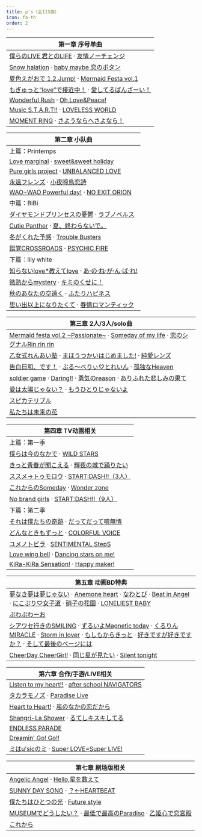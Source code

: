 ```yaml
---
title: μ's（全115曲）
icon: fa-th
order: 2
---
```


|第一章 序号单曲|
|-|
|<a href="2018/04/10/僕らのLIVE-君とのLIFE.html">僕らのLIVE 君とのLIFE</a> · <a href="2018/04/09/友情ノーチェンジ.html">友情ノーチェンジ</a>|
|<a href="2018/04/08/Snow-halation.html">Snow halation</a> · <a href="2018/04/07/baby-maybe-恋のボタン.html">baby maybe 恋のボタン</a>|
|<a href="2018/04/06/夏色えがおで-1,2,Jump!.html">夏色えがおで 1,2,Jump!</a> · <a href="2018/04/05/Mermaid-Festa-vol.1.html">Mermaid Festa vol.1</a>|
|<a href="2018/04/04/もぎゅっと-love-で接近中.html">もぎゅっと“love”で接近中！</a> · <a href="2018/04/03/愛してるばんざーい.html">愛してるばんざーい！</a>|
|<a href="2018/04/02/Wonderful-Rush.html">Wonderful Rush</a> · <a href="2018/04/01/Oh,Love&Peace!.html">Oh,Love&Peace!</a>|
|<a href="2018/03/31/Music-S.T.A.R.T!!.html">Music S.T.A.R.T!!</a> · <a href="2018/03/30/LOVELESS-WORLD.html">LOVELESS WORLD</a>|
|<a href="2018/03/29/MOMENT-RING.html">MOMENT RING</a> · <a href="2018/03/28/さようならへさよなら.html">さようならへさよなら！</a>|

|第二章 小队曲|
|-|
|上篇：Printemps|
|<a href="2018/03/27/Love-marginal.html">Love marginal</a> · <a href="2018/03/26/sweet&sweet-holiday.html">sweet&sweet holiday</a>|
|<a href="2018/03/25/Pure-girls-project.html">Pure girls project</a> · <a href="2018/03/24/UNBALANCED-LOVE.html">UNBALANCED LOVE</a>|
|<a href="2018/03/23/永遠フレンズ.html">永遠フレンズ</a> · <a href="2018/03/22/小夜啼鳥恋詩.html">小夜啼鳥恋詩</a>|
|<a href="2018/03/21/WAO-WAO-Powerful-day!.html">WAO-WAO Powerful day!</a> · <a href="2018/03/20/NO-EXIT-ORION.html">NO EXIT ORION</a>|
|中篇：BiBi|
|<a href="2018/03/19/ダイヤモンドプリンセスの憂鬱.html">ダイヤモンドプリンセスの憂鬱</a> · <a href="2018/03/18/ラブノベルス.html">ラブノベルス</a>|
|<a href="2018/03/17/Cutie-Panther.html">Cutie Panther</a> · <a href="2018/03/16/夏-終わらないで.html">夏、終わらないで。</a>|
|<a href="2018/03/15/冬がくれた予感.html">冬がくれた予感</a> · <a href="2018/03/14/Trouble-Busters.html">Trouble Busters</a>|
|<a href="2018/03/13/錯覚CROSSROADS.html">錯覚CROSSROADS</a> · <a href="2018/03/12/PSYCHIC-FIRE.html">PSYCHIC FIRE</a>|
|下篇：lily white|
|<a href="2018/03/11/知らないlove-教えてlove.html">知らないlove*教えてlove</a> · <a href="2018/03/10/あ-の-ね-が-ん-ば-れ!.html">あ·の·ね·が·ん·ば·れ!</a>|
|<a href="2018/03/09/微熱からmystery.html">微熱からmystery</a> · <a href="2018/03/08/キミのくせに.html">キミのくせに！</a>|
|<a href="2018/03/07/秋のあなたの空遠く.html">秋のあなたの空遠く</a> · <a href="2018/03/06/ふたりハピネス.html">ふたりハピネス</a>|
|<a href="2018/03/05/思い出以上になりたくて.html">思い出以上になりたくて</a> · <a href="2018/03/04/春情ロマンティック.html">春情ロマンティック</a>|

|第三章 2人/3人/solo曲|
|-|
|<a href="2018/03/03/Mermaid-festa-vol.2-~Passionate~.html">Mermaid festa vol.2 ~Passionate~</a> · <a href="2018/03/02/Someday-of-my-life.html">Someday of my life</a> · <a href="2018/03/01/恋のシグナルRin-rin-rin.html">恋のシグナルRin rin rin</a>|
|<a href="2018/02/28/乙女式れんあい塾.html">乙女式れんあい塾</a> · <a href="2018/02/27/まほうつかいはじめました!.html">まほうつかいはじめました!</a> · <a href="2018/02/26/純愛レンズ.html">純愛レンズ</a>|
|<a href="2018/02/25/告白日和-です.html">告白日和、です！</a> · <a href="2018/02/24/ぶる-べりぃ-とれいん.html">ぶる～べりぃ♡とれいん</a> · <a href="2018/02/23/孤独なHeaven.html">孤独なHeaven</a>|
|<a href="2018/02/22/soldier-game.html">soldier game</a> · <a href="2018/02/21/Daring!!.html">Daring!!</a> · <a href="2018/02/20/勇気のreason.html">勇気のreason</a> · <a href="2018/02/19/ありふれた悲しみの果て.html">ありふれた悲しみの果て</a>|
|<a href="2018/02/18/愛は太陽じゃない.html">愛は太陽じゃない？</a> · <a href="2018/02/17/もうひとりじゃないよ.html">もうひとりじゃないよ</a>|
|<a href="2018/02/16/スピカテリブル.html">スピカテリブル</a>|
|<a href="2018/02/15/私たちは未来の花.html">私たちは未来の花</a>|

|第四章 TV动画相关|
|-|
|上篇：第一季|
|<a href="2018/02/14/僕らは今のなかで.html">僕らは今のなかで</a> · <a href="2018/02/13/WILD-STARS.html">WILD STARS</a>|
|<a href="2018/02/12/きっと青春が聞こえる.html">きっと青春が聞こえる</a> · <a href="2018/02/11/輝夜の城で踊りたい.html">輝夜の城で踊りたい</a>|
|<a href="2018/02/10/ススメ-トゥモロウ.html">ススメ→トゥモロウ</a> · <a href="2018/02/09/START-DASH!!-3人.html">START:DASH!!（3人）</a>|
|<a href="2018/02/08/これからのSomeday.html">これからのSomeday</a> · <a href="2018/02/07/Wonder-zone.html">Wonder zone</a>|
|<a href="2018/02/06/No-brand-girls.html">No brand girls</a> · <a href="2018/02/05/START-DASH!!-9人.html">START:DASH!!（9人）</a>|
|下篇：第二季|
|<a href="2018/02/04/それは僕たちの奇跡.html">それは僕たちの奇跡</a> · <a href="2018/02/03/だってだって噫無情.html">だってだって噫無情</a>|
|<a href="2018/02/02/どんなときもずっと.html">どんなときもずっと</a> · <a href="2018/02/01/COLORFUL-VOICE.html">COLORFUL VOICE</a>|
|<a href="2018/01/31/ユメノトビラ.html">ユメノトビラ</a> · <a href="2018/01/30/SENTIMENTAL-StepS.html">SENTIMENTAL StepS</a>|
|<a href="2018/01/29/Love-wing-bell.html">Love wing bell</a> · <a href="2018/01/28/Dancing-stars-on-me!.html">Dancing stars on me!</a>|
|<a href="2018/01/27/KiRa-KiRa-Sensation!.html">KiRa-KiRa Sensation!</a> · <a href="2018/01/26/Happy-maker!.html">Happy maker!</a>|

|第五章 动画BD特典|
|-|
|<a href="2018/01/25/夢なき夢は夢じゃない.html">夢なき夢は夢じゃない</a> · <a href="2018/01/24/Anemone-heart.html">Anemone heart</a> · <a href="2018/01/23/なわとび.html">なわとび</a> · <a href="2018/01/22/Beat-in-Angel.html">Beat in Angel</a> · <a href="2018/01/21/にこぷり-女子道.html">にこぷり♡女子道</a> · <a href="2018/01/20/硝子の花園.html">硝子の花園</a> · <a href="2018/01/19/LONELIEST-BABY.html">LONELIEST BABY</a>|
|<a href="2018/01/18/ぷわぷわーお.html">ぷわぷわーお</a>|
|<a href="2018/01/17/シアワセ行きのSMILING.html">シアワセ行きのSMILING</a> · <a href="2018/01/16/ずるいよMagnetic-today.html">ずるいよMagnetic today</a> · <a href="2018/01/15/くるりんMIRACLE.html">くるりんMIRACLE</a> · <a href="2018/01/14/Storm-in-lover.html">Storm in lover</a> · <a href="2018/01/13/もしもからきっと.html">もしもからきっと</a> · <a href="2018/01/12/好きですが好きですか.html">好きですが好きですか？</a> · <a href="2018/01/11/そして最後のページには.html">そして最後のページには</a>|
|<a href="2018/01/10/CheerDay-CheerGirl!.html">CheerDay CheerGirl!</a> · <a href="2018/01/09/同じ星が見たい.html">同じ星が見たい</a> · <a href="2018/01/08/Silent-tonight.html">Silent tonight</a>|

|第六章 合作/手游/LIVE相关|
|-|
|<a href="2018/01/07/Listen-to-my-heart!!.html">Listen to my heart!!</a> · <a href="2018/01/06/after-school-NAVIGATORS.html">after school NAVIGATORS</a>|
|<a href="2018/01/05/タカラモノズ.html">タカラモノズ</a> · <a href="2018/01/04/Paradise-Live.html">Paradise Live</a>|
|<a href="2018/01/03/Heart-to-Heart!.html">Heart to Heart!</a> · <a href="2018/01/02/嵐のなかの恋だから.html">嵐のなかの恋だから</a>|
|<a href="2018/01/01/Shangri-La-Shower.html">Shangri-La Shower</a> · <a href="2017/12/31/るてしキスキしてる.html">るてしキスキしてる</a>|
|<a href="2017/12/30/ENDLESS-PARADE.html">ENDLESS PARADE</a>|
|<a href="2017/12/29/Dreamin'-Go!-Go!!.html">Dreamin' Go! Go!!</a>|
|<a href="2017/12/28/ミはμ'sicのミ.html">ミはμ'sicのミ</a> · <a href="2017/12/27/Super-LOVE=Super-LIVE!.html">Super LOVE=Super LIVE!</a>|

|第七章 剧场版相关|
|-|
|<a href="2017/12/26/Angelic-Angel.html">Angelic Angel</a> · <a href="2017/12/25/Hello,星を数えて.html">Hello,星を数えて</a>|
|<a href="2017/12/24/SUNNY-DAY-SONG.html">SUNNY DAY SONG</a> · <a href="2017/12/23/HEARTBEAT.html">？←HEARTBEAT</a>|
|<a href="2017/12/22/僕たちはひとつの光.html">僕たちはひとつの光</a> · <a href="2017/12/21/Future-style.html">Future style</a>|
|<a href="2017/12/20/MUSEUMでどうしたい.html">MUSEUMでどうしたい？</a> · <a href="2017/12/19/最低で最高のParadiso.html">最低で最高のParadiso</a> · <a href="2017/12/18/乙姫心で恋宮殿.html">乙姫心で恋宮殿</a>|
|<a href="2017/12/17/これから.html">これから</a>|
